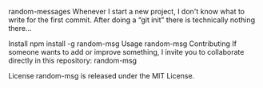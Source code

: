 random-messages
Whenever I start a new project, I don't know what to write for the first commit. After doing a “git init” there is technically nothing there...

Install
npm install -g random-msg
Usage
random-msg
Contributing
If someone wants to add or improve something, I invite you to collaborate directly in this repository: random-msg

License
random-msg is released under the MIT License.
